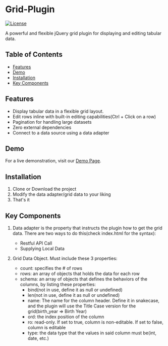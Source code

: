 # Grid-Plugin

[![License](https://img.shields.io/badge/License-MIT-blue.svg)](LICENSE)

A powerful and flexible jQuery grid plugin for displaying and editing tabular data.

## Table of Contents

- [Features](#features)
- [Demo](#demo)
- [Installation](#installation)
- [Key Components](#keycomponents)

## Features

- Display tabular data in a flexible grid layout.
- Edit rows inline with built-in editing capabilities(Ctrl + Click on a row)
- Pagination for handling large datasets
- Zero external dependencies
- Connect to a data source using a data adapter
  
## Demo

For a live demonstration, visit our [Demo Page](https://global-virtual-networks.github.io/Grid-Plugin/).

## Installation
1. Clone or Download the project
2. Modify the data adapter/grid data to your liking
3. That's it

## Key Components

1. Data adapter is the property that instructs the plugin how to get the grid data. There are two ways to do this(check index.html for the syntax):
    - Restful API Call
    - Supplying Local Data
      
2. Grid Data Object. Must include these 3 properties:
   - count: specifies the # of rows
   - rows: an array of objects that holds the data for each row
   - schema: an array of objects that defines the behaviors of the columns, by listing these properties:
     - bind(not in use, define it as null or undefined)
     - len(not in use, define it as null or undefined)
     - name: The name for the column header. Define it in snakecase, and the plugin will use the Title Case version for the grid(birth_year => Birth Year)
     - ord: the index position of the column
     - ro: read-only. If set to true, column is non-editable. If set to false, column is editable
     - type: the data type that the values in said column must be(int, date, etc.)



